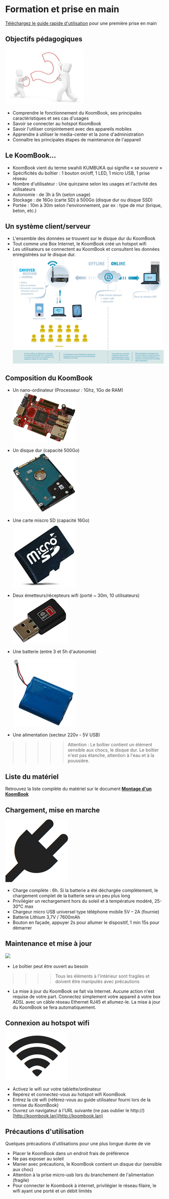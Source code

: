 # Formation et prise en main

[Téléchargez le guide rapide d'utilisation](http://filer.bsf-intranet.org/koombook-guide-RV-KBcampus-new.pdf) pour une première prise en main

## Objectifs pédagogiques

![](.png)

* Comprendre le fonctionnement du KoomBook, ses principales caractéristiques et ses cas d'usages
* Savoir se connecter au hotspot KoomBook
* Savoir l'utiliser conjointement avec des appareils mobiles
* Apprendre à utiliser le media-center et la zone d'administration
* Connaître les principales étapes de maintenance de l'appareil

## Le KoomBook...

* KoomBook vient du terme swahili KUMBUKA qui signifie « se souvenir »
* Spécificités du boîtier : 1 bouton on\/off, 1 LED, 1 micro USB, 1 prise réseau
* Nombre d'utilisateur : Une quinzaine selon les usages et l'activité des utilisateurs
* Autonomie : de 3h à 5h \(selon usage\) 
* Stockage : de 16Go \(carte SD\) à 500Go \(disque dur ou disque SSD\)
* Portée : 10m à 30m selon l'environnement, par ex : type de mur \(brique, beton, etc.\)

## Un système client\/serveur

* L'ensemble des données se trouvent sur le disque dur du KoomBook
* Tout comme une Box Internet, le KoomBook créé un hotspot wifi
* Les utilisateurs se connectent au KoomBook et consultent les données enregistrées sur le disque dur.
  ![](clientserveur.png)

## Composition du KoomBook

* Un nano-ordinateur \(Processeur : 1Ghz, 1Go de RAM\)  
  ![](olimex.png)
* Un disque dur \(capacité 500Go\)  
  ![](hdd.png)
* Une carte miscro SD \(capacité 16Go\)   
  ![](sd.png)
* Deux émetteurs\/récepteurs wifi \(porté ~ 30m, 10 utilisateurs\)  
  ![](wifi.png)
* Une batterie \(entre 3 et 5h d'autonomie\)

  ![](batterie.png)

* Une alimentation \(secteur 220v - 5V USB\)

> > > > >  Attention : Le boîtier contient un élément sensible aux chocs, le disque dur. Le boîtier n'est pas étanche, attention  à l'eau et à la poussière.

## Liste du matériel

Retrouvez la liste complète du matériel sur le document [**Montage d'un KoomBook**](http://assemblage-koombook.doc.bibliosansfrontieres.org/fr/composants)

## Chargement, mise en marche

![](prise.png)

* Charge complète : 6h.
  Si la batterie a été déchargée complètement, le chargement complet de la batterie sera un peu plus long
* Privilégier un rechargement hors du soleil et à température modéré, 25-30°C max
* Chargeur micro USB universel type téléphone mobile 5V – 2A \(fournie\)
* Batterie Lithium 3,7V \/ 7600mAh
* Bouton en façade, appuyer 2s pour allumer le dispositif, 1 min 15s pour démarrer

## Maintenance et mise à jour

![](arrière_kb.jpg)

* Le boîtier peut être ouvert au besoin  
>>>> Tous les éléments à l'intérieur sont fragiles et doivent être manipulés avec précautions

* La mise à jour du KoomBook se fait via Internet. 
  Aucune action n'est requise de votre part. Connectez simplement votre appareil à votre box ADSL avec un câble réseau Ethernet RJ45 et allumez-le. La mise à jour du KoomBook se fera automatiquement.

## Connexion au hotspot wifi

![](signe_wifi.png)

* Activez le wifi sur votre tablette\/ordinateur
* Repérez et connectez-vous au hotspot wifi KoomBook
* Entrez la clé wifi \(référez-vous au guide utilisateur fourni lors de la remise du KoomBook\)
* Ouvrez un navigateur à l'URL suivante 
  \(ne pas oublier le http://\) [http://koombook.lan](http://koombook.lan)

## Précautions d'utilisation

Quelques précautions d'utilisations pour une plus longue durée de vie

* Placer le KoomBook dans un endroit frais de préférence
* Ne pas exposer au soleil
* Manier avec précautions, le KoomBook contient un disque dur \(sensible aux choc\)
* Attention à la prise micro-usb lors du branchement de l'alimentation \(fragile\)
* Pour connecter le Koombook à internet, privilégier le réseau filaire, le wifi ayant une porté et un débit limités



